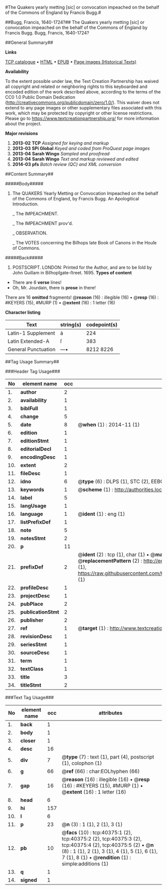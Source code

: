 #The Quakers yearly metting [sic] or convocation impeached on the behalf of the Commons of England by Francis Bugg.#

##Bugg, Francis, 1640-1724?##
The Quakers yearly metting [sic] or convocation impeached on the behalf of the Commons of England by Francis Bugg.
Bugg, Francis, 1640-1724?

##General Summary##

**Links**

[TCP catalogue](http://www.ota.ox.ac.uk/tcp/)  • 
[HTML](http://tei.it.ox.ac.uk/tcp/Texts-HTML/free/A30/A30042.html)  • 
[EPUB](http://tei.it.ox.ac.uk/tcp/Texts-EPUB/free/A30/A30042.epub) • 
[Page images (Historical Texts)](https://historicaltexts.jisc.ac.uk/eebo-07912178e)

**Availability**

To the extent possible under law, the Text Creation Partnership has waived all copyright and related or neighboring rights to this keyboarded and encoded edition of the work described above, according to the terms of the CC0 1.0 Public Domain Dedication (http://creativecommons.org/publicdomain/zero/1.0/). This waiver does not extend to any page images or other supplementary files associated with this work, which may be protected by copyright or other license restrictions. Please go to https://www.textcreationpartnership.org/ for more information about the project.

**Major revisions**

1. __2013-02__ __TCP__ *Assigned for keying and markup*
1. __2013-03__ __SPi Global__ *Keyed and coded from ProQuest page images*
1. __2013-04__ __Sarah Wingo__ *Sampled and proofread*
1. __2013-04__ __Sarah Wingo__ *Text and markup reviewed and edited*
1. __2014-03__ __pfs__ *Batch review (QC) and XML conversion*

##Content Summary##

#####Body#####

1. The QUAKERS Yearly Metting or Convocation Impeached on the behalf of the Commons of England, by Francis Bugg. An Apologitical Introduction.

    _ The IMPEACHMENT.

    _ The IMPEACHMENT prov'd.

    _ OBSERVATION.

    _ The VOTES concerning the Biſhops late Book of Canons in the Houſe of Commons.

#####Back#####

1. POSTSCRIPT.
LONDON: Printed for the Author, and are to be ſold by John Guillam in Biſhopſgate-ſtreet. 1695.
**Types of content**

  * There are 6 **verse** lines!
  * Oh, Mr. Jourdain, there is **prose** in there!

There are 16 **omitted** fragments! 
 @__reason__ (16) : illegible (16)  •  @__resp__ (16) : #KEYERS (15), #MURP (1)  •  @__extent__ (16) : 1 letter (16)

**Character listing**


|Text|string(s)|codepoint(s)|
|---|---|---|
|Latin-1 Supplement|à|224|
|Latin Extended-A|ſ|383|
|General Punctuation|—•|8212 8226|

##Tag Usage Summary##

###Header Tag Usage###

|No|element name|occ|attributes|
|---|---|---|---|
|1.|__author__|2||
|2.|__availability__|1||
|3.|__biblFull__|1||
|4.|__change__|5||
|5.|__date__|8| @__when__ (1) : 2014-11 (1)|
|6.|__edition__|1||
|7.|__editionStmt__|1||
|8.|__editorialDecl__|1||
|9.|__encodingDesc__|1||
|10.|__extent__|2||
|11.|__fileDesc__|1||
|12.|__idno__|6| @__type__ (6) : DLPS (1), STC (2), EEBO-CITATION (1), OCLC (1), VID (1)|
|13.|__keywords__|1| @__scheme__ (1) : http://authorities.loc.gov/ (1)|
|14.|__label__|5||
|15.|__langUsage__|1||
|16.|__language__|1| @__ident__ (1) : eng (1)|
|17.|__listPrefixDef__|1||
|18.|__note__|5||
|19.|__notesStmt__|2||
|20.|__p__|11||
|21.|__prefixDef__|2| @__ident__ (2) : tcp (1), char (1)  •  @__matchPattern__ (2) : ([0-9\-]+):([0-9IVX]+) (1), (.+) (1)  •  @__replacementPattern__ (2) : http://eebo.chadwyck.com/downloadtiff?vid=$1&page=$2 (1), https://raw.githubusercontent.com/textcreationpartnership/Texts/master/tcpchars.xml#$1 (1)|
|22.|__profileDesc__|1||
|23.|__projectDesc__|1||
|24.|__pubPlace__|2||
|25.|__publicationStmt__|2||
|26.|__publisher__|2||
|27.|__ref__|1| @__target__ (1) : http://www.textcreationpartnership.org/docs/. (1)|
|28.|__revisionDesc__|1||
|29.|__seriesStmt__|1||
|30.|__sourceDesc__|1||
|31.|__term__|1||
|32.|__textClass__|1||
|33.|__title__|3||
|34.|__titleStmt__|2||


###Text Tag Usage###

|No|element name|occ|attributes|
|---|---|---|---|
|1.|__back__|1||
|2.|__body__|1||
|3.|__closer__|1||
|4.|__desc__|16||
|5.|__div__|7| @__type__ (7) : text (1), part (4), postscript (1), colophon (1)|
|6.|__g__|66| @__ref__ (66) : char:EOLhyphen (66)|
|7.|__gap__|16| @__reason__ (16) : illegible (16)  •  @__resp__ (16) : #KEYERS (15), #MURP (1)  •  @__extent__ (16) : 1 letter (16)|
|8.|__head__|6||
|9.|__hi__|157||
|10.|__l__|6||
|11.|__p__|23| @__n__ (3) : 1 (1), 2 (1), 3 (1)|
|12.|__pb__|10| @__facs__ (10) : tcp:40375:1 (2), tcp:40375:2 (2), tcp:40375:3 (2), tcp:40375:4 (2), tcp:40375:5 (2)  •  @__n__ (8) : 1 (1), 2 (1), 3 (1), 4 (1), 5 (1), 6 (1), 7 (1), 8 (1)  •  @__rendition__ (1) : simple:additions (1)|
|13.|__q__|1||
|14.|__signed__|1||
